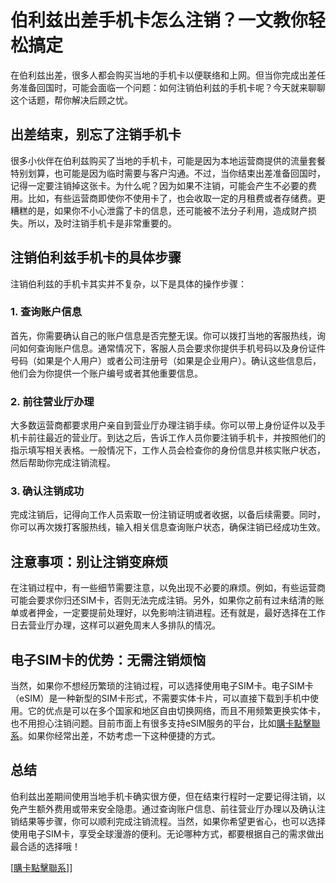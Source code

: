# 伯利兹出差手机卡怎么注销？一文教你轻松搞定

在伯利兹出差，很多人都会购买当地的手机卡以便联络和上网。但当你完成出差任务准备回国时，可能会面临一个问题：如何注销伯利兹的手机卡呢？今天就来聊聊这个话题，帮你解决后顾之忧。

## 出差结束，别忘了注销手机卡

很多小伙伴在伯利兹购买了当地的手机卡，可能是因为本地运营商提供的流量套餐特别划算，也可能是因为临时需要与客户沟通。不过，当你结束出差准备回国时，记得一定要注销掉这张卡。为什么呢？因为如果不注销，可能会产生不必要的费用。比如，有些运营商即使你不使用卡了，也会收取一定的月租费或者存储费。更糟糕的是，如果你不小心泄露了卡的信息，还可能被不法分子利用，造成财产损失。所以，及时注销手机卡是非常重要的。

## 注销伯利兹手机卡的具体步骤

注销伯利兹的手机卡其实并不复杂，以下是具体的操作步骤：

### 1. 查询账户信息
首先，你需要确认自己的账户信息是否完整无误。你可以拨打当地的客服热线，询问如何查询账户信息。通常情况下，客服人员会要求你提供手机号码以及身份证件号码（如果是个人用户）或者公司注册号（如果是企业用户）。确认这些信息后，他们会为你提供一个账户编号或者其他重要信息。

### 2. 前往营业厅办理
大多数运营商都要求用户亲自到营业厅办理注销手续。你可以带上身份证件以及手机卡前往最近的营业厅。到达之后，告诉工作人员你要注销手机卡，并按照他们的指示填写相关表格。一般情况下，工作人员会检查你的身份信息并核实账户状态，然后帮助你完成注销流程。

### 3. 确认注销成功
完成注销后，记得向工作人员索取一份注销证明或者收据，以备后续需要。同时，你可以再次拨打客服热线，输入相关信息查询账户状态，确保注销已经成功生效。

## 注意事项：别让注销变麻烦

在注销过程中，有一些细节需要注意，以免出现不必要的麻烦。例如，有些运营商可能会要求你归还SIM卡，否则无法完成注销。另外，如果你之前有过未结清的账单或者押金，一定要提前处理好，以免影响注销进程。还有就是，最好选择在工作日去营业厅办理，这样可以避免周末人多排队的情况。

## 电子SIM卡的优势：无需注销烦恼

当然，如果你不想经历繁琐的注销过程，可以选择使用电子SIM卡。电子SIM卡（eSIM）是一种新型的SIM卡形式，不需要实体卡片，可以直接下载到手机中使用。它的优点是可以在多个国家和地区自由切换网络，而且不用频繁更换实体卡，也不用担心注销问题。目前市面上有很多支持eSIM服务的平台，比如[購卡點擊聯系](https://t.me/s/esim1088)。如果你经常出差，不妨考虑一下这种便捷的方式。

## 总结

伯利兹出差期间使用当地手机卡确实很方便，但在结束行程时一定要记得注销，以免产生额外费用或带来安全隐患。通过查询账户信息、前往营业厅办理以及确认注销结果等步骤，你可以顺利完成注销流程。当然，如果你希望更省心，也可以选择使用电子SIM卡，享受全球漫游的便利。无论哪种方式，都要根据自己的需求做出最合适的选择哦！

[[購卡點擊聯系](https://t.me/s/esim1088)]]